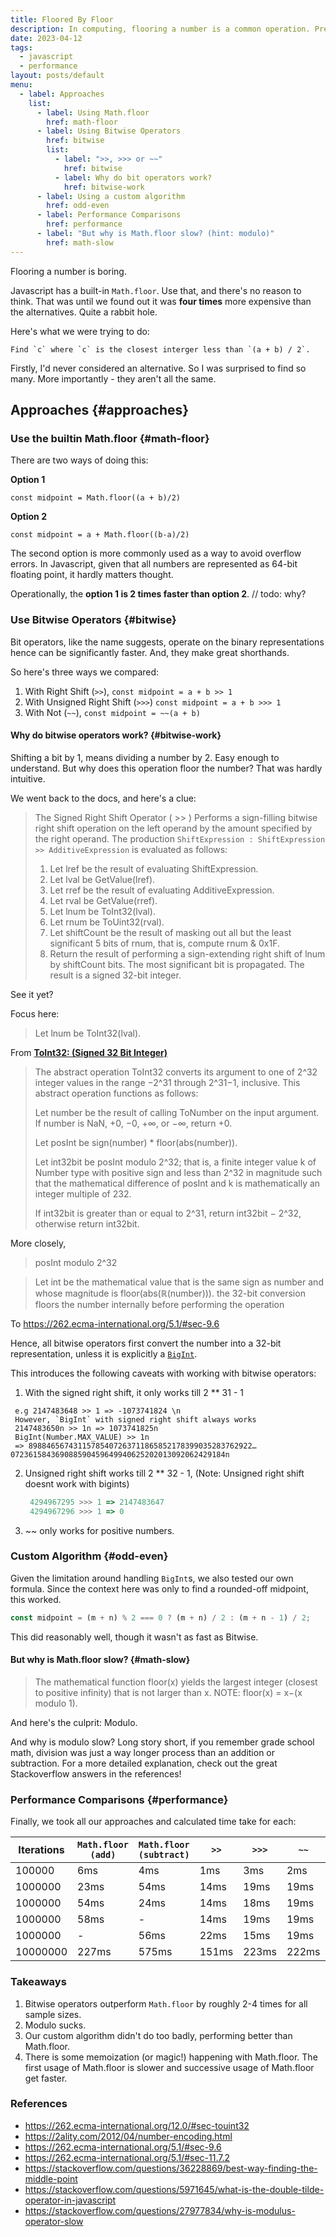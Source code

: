 ```yaml
---
title: Floored By Floor
description: In computing, flooring a number is a common operation. Pretty mundane, but the perks of working with big data is that mundane things get exciting. Big Data breaks language limits.
date: 2023-04-12
tags:
  - javascript
  - performance
layout: posts/default
menu:
  - label: Approaches
    list:
      - label: Using Math.floor
        href: math-floor
      - label: Using Bitwise Operators
        href: bitwise
        list:
          - label: ">>, >>> or ~~"
            href: bitwise
          - label: Why do bit operators work?
            href: bitwise-work
      - label: Using a custom algorithm
        href: odd-even
      - label: Performance Comparisons
        href: performance
      - label: "But why is Math.floor slow? (hint: modulo)"
        href: math-slow
---
```


Flooring a number is boring.

Javascript has a built-in `Math.floor`. Use that, and there's no reason to think.
That was until we found out it was **four times** more expensive than the alternatives. Quite a rabbit hole.

Here's what we were trying to do:

```
Find `c` where `c` is the closest interger less than `(a + b) / 2`.
```

Firstly, I'd never considered an alternative. So I was surprised to find so many.
More importantly - they aren't all the same.

## Approaches {#approaches}

### Use the builtin Math.floor {#math-floor}

There are two ways of doing this:

**Option 1**

`const midpoint = Math.floor((a + b)/2)`

**Option 2**

`const midpoint = a + Math.floor((b-a)/2)`

The second option is more commonly used as a way to avoid overflow errors. In Javascript, given that all numbers are represented as 64-bit floating point, it hardly matters thought.

Operationally, the **option 1 is 2 times faster than option 2**. // todo: why?

### Use Bitwise Operators {#bitwise}

Bit operators, like the name suggests, operate on the binary representations hence can be significantly faster. And, they make great shorthands.

So here's three ways we compared:

1. With Right Shift (`>>`), `const midpoint = a + b >> 1`
2. With Unsigned Right Shift (`>>>`) `const midpoint = a + b >>> 1`
3. With Not (`~~`), `const midpoint = ~~(a + b)`

#### Why do bitwise operators work? {#bitwise-work}

Shifting a bit by 1, means dividing a number by 2. Easy enough to understand. But why does this operation floor the number?
That was hardly intuitive.

We went back to the docs, and here's a clue:

> The Signed Right Shift Operator ( >> )
> Performs a sign-filling bitwise right shift operation on the left operand by the amount specified by the right operand.
> The production `ShiftExpression : ShiftExpression >> AdditiveExpression` is evaluated as follows:
>
> 1. Let lref be the result of evaluating ShiftExpression.
> 2. Let lval be GetValue(lref).
> 3. Let rref be the result of evaluating AdditiveExpression.
> 4. Let rval be GetValue(rref).
> 5. Let lnum be ToInt32(lval).
> 6. Let rnum be ToUint32(rval).
> 7. Let shiftCount be the result of masking out all but the least significant 5 bits of rnum, that is, compute rnum & 0x1F.
> 8. Return the result of performing a sign-extending right shift of lnum by shiftCount bits. The most significant bit is propagated. The result is a signed 32-bit integer.

See it yet?

Focus here:

> Let lnum be ToInt32(lval).

From [**ToInt32: (Signed 32 Bit Integer)**](https://262.ecma-international.org/5.1/#sec-9.5)

> The abstract operation ToInt32 converts its argument to one of 2^32 integer values in the range −2^31 through 2^31−1, inclusive. This abstract operation functions as follows:
>
> Let number be the result of calling ToNumber on the input argument.
> If number is NaN, +0, −0, +∞, or −∞, return +0.
>
> Let posInt be sign(number) \* floor(abs(number)).
>
> Let int32bit be posInt modulo 2^32; that is, a finite integer value k
> of Number type with positive sign and less than 2^32 in magnitude such that the mathematical difference of posInt and k is mathematically an integer multiple of 232.
>
> If int32bit is greater than or equal to 2^31, return int32bit − 2^32, otherwise return int32bit.

More closely,

> posInt modulo 2^32

> Let int be the mathematical value that is the same sign as number and whose magnitude is floor(abs(ℝ(number))).
> the 32-bit conversion floors the number internally before performing the operation

To https://262.ecma-international.org/5.1/#sec-9.6

Hence, all bitwise operators first convert the number into a 32-bit representation, unless it is explicitly a [`BigInt`](https://developer.mozilla.org/en-US/docs/Web/JavaScript/Reference/Global_Objects/BigInt).

This introduces the following caveats with working with bitwise operators:

1. With the signed right shift, it only works till 2 \*\* 31 - 1

```
 e.g 2147483648 >> 1 => -1073741824 \n
 However, `BigInt` with signed right shift always works
 2147483650n >> 1n => 1073741825n
 BigInt(Number.MAX_VALUE) >> 1n
 => 89884656743115785407263711865852178399035283762922…072361584369088590459649940625202013092062429184n
```

2. Unsigned right shift works till 2 \*\* 32 - 1, (Note: Unsigned right shift doesnt work with bigints)
   ```js
    4294967295 >>> 1 => 2147483647
    4294967296 >>> 1 => 0
   ```
3. ~~ only works for positive numbers.

### Custom Algorithm {#odd-even}

Given the limitation around handling `BigInt`s, we also tested our own formula.
Since the context here was only to find a rounded-off midpoint, this worked.

```js
const midpoint = (m + n) % 2 === 0 ? (m + n) / 2 : (m + n - 1) / 2;
```

This did reasonably well, though it wasn't as fast as Bitwise.

#### But why is Math.floor slow? {#math-slow}

> The mathematical function floor(x) yields the largest integer (closest to positive infinity) that is not larger than x.
> NOTE: floor(x) = x−(x modulo 1).

And here's the culprit: Modulo.

And why is modulo slow? Long story short, if you remember grade school math, division was just a way longer process than an addition or subtraction. For a more detailed explanation, check out the great Stackoverflow answers in the references!

### Performance Comparisons {#performance}

Finally, we took all our approaches and calculated time take for each:

| Iterations | `Math.floor (add)` | `Math.floor (subtract)` | `>>`  | `>>>` | `~~`  | Custom | Modulo |
| ---------- | ------------------ | ----------------------- | ----- | ----- | ----- | ------ | ------ |
| 100000     | 6ms                | 4ms                     | 1ms   | 3ms   | 2ms   | 6ms    | 8ms    |
| 1000000    | 23ms               | 54ms                    | 14ms  | 19ms  | 19ms  | 33ms   | 56ms   |
| 1000000    | 54ms               | 24ms                    | 14ms  | 18ms  | 19ms  | 24ms   | 57ms   |
| 1000000    | 58ms               | -                       | 14ms  | 19ms  | 19ms  | 26ms   | 65ms   |
| 1000000    | -                  | 56ms                    | 22ms  | 15ms  | 19ms  | 26ms   | 62ms   |
| 10000000   | 227ms              | 575ms                   | 151ms | 223ms | 222ms | 269ms  | 569ms  |

### Takeaways

1. Bitwise operators outperform `Math.floor` by roughly 2-4 times for all sample sizes.
2. Modulo sucks.
3. Our custom algorithm didn't do too badly, performing better than Math.floor.
4. There is some memoization (or magic!) happening with Math.floor. The first usage of Math.floor is slower and successive usage of Math.floor get faster.

### References

- https://262.ecma-international.org/12.0/#sec-touint32
- https://2ality.com/2012/04/number-encoding.html
- https://262.ecma-international.org/5.1/#sec-9.6
- https://262.ecma-international.org/5.1/#sec-11.7.2
- https://stackoverflow.com/questions/36228869/best-way-finding-the-middle-point
- https://stackoverflow.com/questions/5971645/what-is-the-double-tilde-operator-in-javascript
- https://stackoverflow.com/questions/27977834/why-is-modulus-operator-slow
